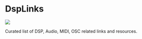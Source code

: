 # DspLinks

<img src="https://oceanswift.net/wp-content/uploads/2018/08/oceanswift_logo99.png">

Curated list of DSP, Audio, MIDI, OSC related links and resources.
